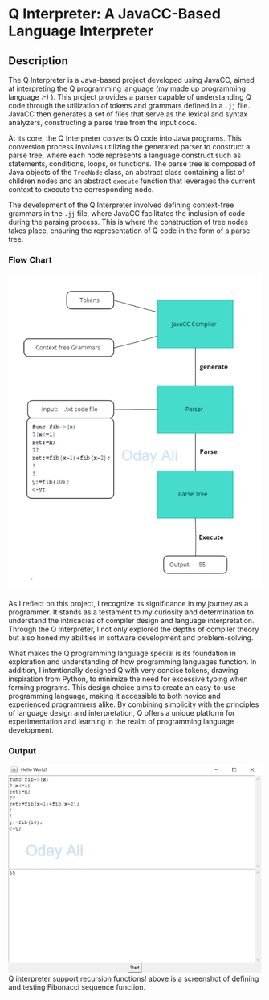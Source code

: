 # Q Interpreter: A JavaCC-Based Language Interpreter

## Description

The Q Interpreter is a Java-based project developed using JavaCC, aimed at interpreting the Q programming language (my made up programming language :-) ). This project provides a parser capable of understanding Q code through the utilization of tokens and grammars defined in a `.jj` file. JavaCC then generates a set of files that serve as the lexical and syntax analyzers, constructing a parse tree from the input code.

At its core, the Q Interpreter converts Q code into Java programs. This conversion process involves utilizing the generated parser to construct a parse tree, where each node represents a language construct such as statements, conditions, loops, or functions. The parse tree is composed of Java objects of the `TreeNode` class, an abstract class containing a list of children nodes and an abstract `execute` function that leverages the current context to execute the corresponding node.

The development of the Q Interpreter involved defining context-free grammars in the `.jj` file, where JavaCC facilitates the inclusion of code during the parsing process. This is where the construction of tree nodes takes place, ensuring the representation of Q code in the form of a parse tree.

### Flow Chart
![Flow Chart](images/chart.png)

As I reflect on this project, I recognize its significance in my journey as a programmer. It stands as a testament to my curiosity and determination to understand the intricacies of compiler design and language interpretation. Through the Q Interpreter, I not only explored the depths of compiler theory but also honed my abilities in software development and problem-solving.

What makes the Q programming language special is its foundation in exploration and understanding of how programming languages function. In addition, I intentionally designed Q with very concise tokens, drawing inspiration from Python, to minimize the need for excessive typing when forming programs. This design choice aims to create an easy-to-use programming language, making it accessible to both novice and experienced programmers alike. By combining simplicity with the principles of language design and interpretation, Q offers a unique platform for experimentation and learning in the realm of programming language development.

### Output
![Output](images/output.png)
Q interpreter support recursion functions! above is a screenshot of defining and testing Fibonacci sequence function.
